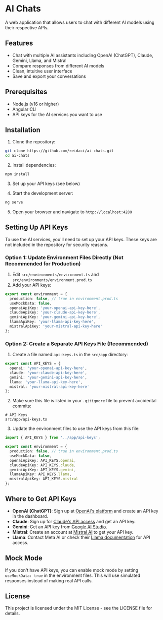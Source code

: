 # AI Chats

A web application that allows users to chat with different AI models using their respective APIs.

## Features

- Chat with multiple AI assistants including OpenAI (ChatGPT), Claude, Gemini, Llama, and Mistral
- Compare responses from different AI models
- Clean, intuitive user interface
- Save and export your conversations

## Prerequisites

- Node.js (v16 or higher)
- Angular CLI
- API keys for the AI services you want to use

## Installation

1. Clone the repository:
```bash
git clone https://github.com/reidaci/ai-chats.git
cd ai-chats
```

2. Install dependencies:
```bash
npm install
```

3. Set up your API keys (see below)

4. Start the development server:
```bash
ng serve
```

5. Open your browser and navigate to `http://localhost:4200`

## Setting Up API Keys

To use the AI services, you'll need to set up your API keys. These keys are not included in the repository for security reasons.

### Option 1: Update Environment Files Directly (Not Recommended for Production)

1. Edit `src/environments/environment.ts` and `src/environments/environment.prod.ts`
2. Add your API keys:

```typescript
export const environment = {
  production: false, // true in environment.prod.ts
  useMockData: false,
  openaiApiKey: 'your-openai-api-key-here',
  claudeApiKey: 'your-claude-api-key-here',
  geminiApiKey: 'your-gemini-api-key-here',
  llamaApiKey: 'your-llama-api-key-here',
  mistralApiKey: 'your-mistral-api-key-here'
};
```

### Option 2: Create a Separate API Keys File (Recommended)

1. Create a file named `api-keys.ts` in the `src/app` directory:

```typescript
export const API_KEYS = {
  openai: 'your-openai-api-key-here',
  claude: 'your-claude-api-key-here',
  gemini: 'your-gemini-api-key-here',
  llama: 'your-llama-api-key-here',
  mistral: 'your-mistral-api-key-here'
};
```

2. Make sure this file is listed in your `.gitignore` file to prevent accidental commits:

```
# API Keys
src/app/api-keys.ts
```

3. Update the environment files to use the API keys from this file:

```typescript
import { API_KEYS } from '../app/api-keys';

export const environment = {
  production: false, // true in environment.prod.ts
  useMockData: false,
  openaiApiKey: API_KEYS.openai,
  claudeApiKey: API_KEYS.claude,
  geminiApiKey: API_KEYS.gemini,
  llamaApiKey: API_KEYS.llama,
  mistralApiKey: API_KEYS.mistral
};
```

## Where to Get API Keys

- **OpenAI (ChatGPT)**: Sign up at [OpenAI's platform](https://platform.openai.com/signup) and create an API key in the dashboard.
- **Claude**: Sign up for [Claude's API access](https://www.anthropic.com/product) and get an API key.
- **Gemini**: Get an API key from [Google AI Studio](https://makersuite.google.com/app/apikey).
- **Mistral**: Create an account at [Mistral AI](https://mistral.ai/) to get your API key.
- **Llama**: Contact Meta AI or check their [Llama documentation](https://ai.meta.com/llama/) for API access.

## Mock Mode

If you don't have API keys, you can enable mock mode by setting `useMockData: true` in the environment files. This will use simulated responses instead of making real API calls.



## License

This project is licensed under the MIT License - see the LICENSE file for details.
